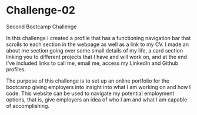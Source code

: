 # Challenge-02
Second Bootcamp Challenge

In this challenge I created a profile that has a functioning navigation bar that scrolls to each section in the webpage as well as a link to my CV. I made an about me section going over some small details of my life, a card section linking you to different projects that I have and will work on, and at the end I've included links to call me, email me, access my LinkedIn and Github profiles. 

The purpose of this challenge is to set up an online portfolio for the bootcamp giving employers into insight into what I am working on and how I code. This website can be used to navigate my potential employment options, that is, give employers an idea of who I am and what I am capable of accomplishing. 